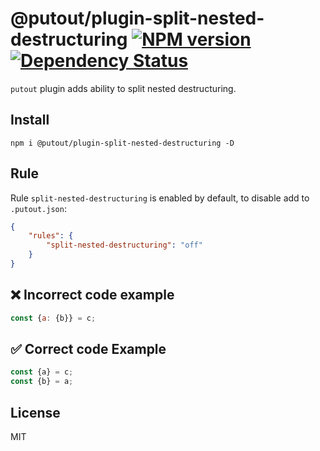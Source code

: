 # @putout/plugin-split-nested-destructuring [![NPM version][NPMIMGURL]][NPMURL] [![Dependency Status][DependencyStatusIMGURL]][DependencyStatusURL]

[NPMIMGURL]: https://img.shields.io/npm/v/@putout/plugin-split-nested-destructuring.svg?style=flat&longCache=true
[NPMURL]: https://npmjs.org/package/@putout/plugin-split-nested-destructuring "npm"
[DependencyStatusURL]: https://david-dm.org/coderaiser/putout?path=packages/plugin-split-nested-destructuring
[DependencyStatusIMGURL]: https://david-dm.org/coderaiser/putout.svg?path=packages/plugin-split-nested-destructuring

`putout` plugin adds ability to split nested destructuring.

## Install

```
npm i @putout/plugin-split-nested-destructuring -D
```

## Rule

Rule `split-nested-destructuring` is enabled by default, to disable add to `.putout.json`:

```json
{
    "rules": {
        "split-nested-destructuring": "off"
    }
}
```

## ❌ Incorrect code example

```js
const {a: {b}} = c;
```

## ✅ Correct code Example

```js
const {a} = c;
const {b} = a;
```

## License

MIT
